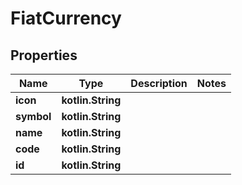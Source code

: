 
# FiatCurrency

## Properties
Name | Type | Description | Notes
------------ | ------------- | ------------- | -------------
**icon** | **kotlin.String** |  | 
**symbol** | **kotlin.String** |  | 
**name** | **kotlin.String** |  | 
**code** | **kotlin.String** |  | 
**id** | **kotlin.String** |  | 



